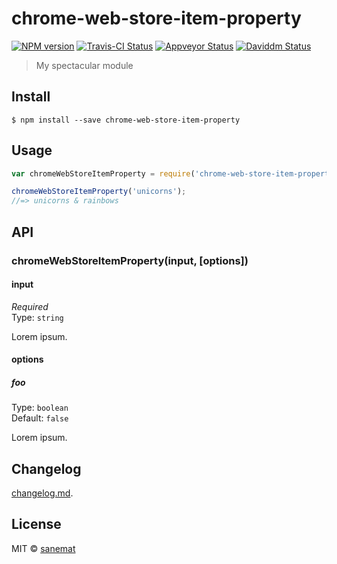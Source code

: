 # chrome-web-store-item-property

[![NPM version][npm-image]][npm-url] [![Travis-CI Status][travis-image]][travis-url] [![Appveyor Status][appveyor-image]][appveyor-url] [![Daviddm Status][daviddm-image]][daviddm-url]

> My spectacular module


## Install

```
$ npm install --save chrome-web-store-item-property
```


## Usage

```js
var chromeWebStoreItemProperty = require('chrome-web-store-item-property');

chromeWebStoreItemProperty('unicorns');
//=> unicorns & rainbows
```



## API

### chromeWebStoreItemProperty(input, [options])

#### input

*Required*  
Type: `string`

Lorem ipsum.

#### options

##### foo

Type: `boolean`  
Default: `false`

Lorem ipsum.


## Changelog

[changelog.md](./changelog.md).


## License

MIT © [sanemat](http://sane.jp)


[travis-url]: https://travis-ci.org/sanemat/chrome-web-store-item-property
[travis-image]: https://img.shields.io/travis/sanemat/chrome-web-store-item-property/master.svg?style=flat-square&label=travis
[appveyor-url]: https://ci.appveyor.com/project/sanemat/chrome-web-store-item-property/branch/master
[appveyor-image]: https://img.shields.io/appveyor/ci/sanemat/chrome-web-store-item-property/master.svg?style=flat-square&label=appveyor
[npm-url]: https://npmjs.org/package/chrome-web-store-item-property
[npm-image]: https://img.shields.io/npm/v/chrome-web-store-item-property.svg?style=flat-square
[daviddm-url]: https://david-dm.org/sanemat/chrome-web-store-item-property
[daviddm-image]: https://img.shields.io/david/sanemat/chrome-web-store-item-property.svg?style=flat-square

